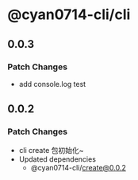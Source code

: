 # @cyan0714-cli/cli

## 0.0.3

### Patch Changes

- add console.log test

## 0.0.2

### Patch Changes

- cli create 包初始化~
- Updated dependencies
  - @cyan0714-cli/create@0.0.2

